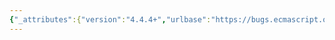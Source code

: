 ```yaml
---
{"_attributes":{"version":"4.4.4+","urlbase":"https://bugs.ecmascript.org/","maintainer":"dherman@mozilla.com"},"bug":{"bug_id":2005,"creation_ts":"2013-09-30 19:12:00 -0700","short_desc":"24.2.4.3: missing \"be\"","delta_ts":"2013-11-10 19:14:39 -0800","product":"Draft for 6th Edition","component":"editorial issue","version":"Rev 19: September 27, 2013 Draft","rep_platform":"All","op_sys":"All","bug_status":"VERIFIED","resolution":"FIXED","priority":"Normal","bug_severity":"minor","everconfirmed":true,"reporter":{"uid":"jmdyck","name":"Michael Dyck"},"assigned_to":{"uid":"allen","name":"Allen Wirfs-Brock"},"long_desc":[{"commentid":5740,"comment_count":0,"who":{"uid":"jmdyck","name":"Michael Dyck"},"bug_when":"2013-09-30 19:12:50 -0700","thetext":"In 24.2.4.3 \"get DataView.prototype.byteOffset\",\nstep 1 says:\n    Let O the this value.\n\nInsert \"be\" before \"the\"."},{"commentid":5789,"comment_count":1,"who":{"uid":"allen","name":"Allen Wirfs-Brock"},"bug_when":"2013-10-01 16:51:53 -0700","thetext":"fixed in rev20 editor's draft"},{"commentid":6045,"comment_count":2,"who":{"uid":"allen","name":"Allen Wirfs-Brock"},"bug_when":"2013-10-29 09:45:07 -0700","thetext":"fixed in rev20 draft, Oct. 28, 2013"}]}}
---
```

